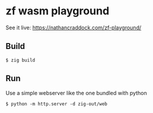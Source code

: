 # zf wasm playground

See it live: https://nathancraddock.com/zf-playground/

## Build

```
$ zig build
```

## Run

Use a simple webserver like the one bundled with python

```
$ python -m http.server -d zig-out/web
```
